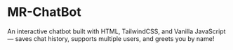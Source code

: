 # MR-ChatBot
An interactive chatbot built with HTML, TailwindCSS, and Vanilla JavaScript — saves chat history, supports multiple users, and greets you by name!
